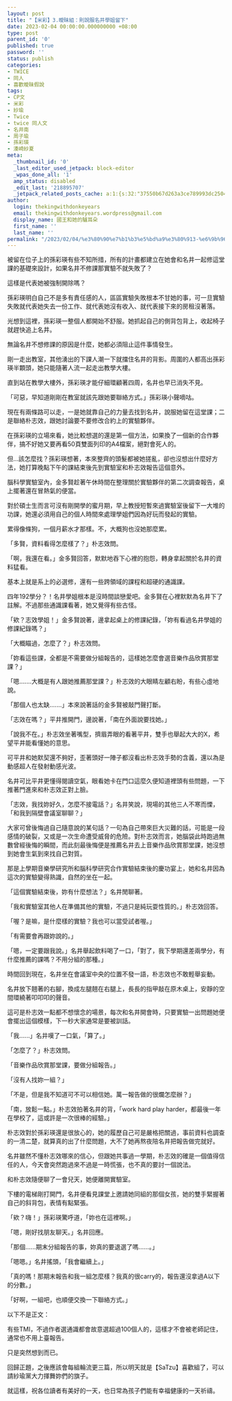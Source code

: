 ```yaml
---
layout: post
title: "【米彩】3.曖昧組：則說服名井學姐留下"
date: 2023-02-04 00:00:00.000000000 +08:00
type: post
parent_id: '0'
published: true
password: ''
status: publish
categories:
- TWICE
- 同人
- 喜歡曖昧假說
tags:
- CP文
- 米彩
- 紗瑜
- Twice
- twice 同人文
- 名井南
- 周子瑜
- 孫彩瑛
- 湊崎紗夏
meta:
  _thumbnail_id: '0'
  _last_editor_used_jetpack: block-editor
  _wpas_done_all: '1'
  amp_status: disabled
  _edit_last: '218895707'
  _jetpack_related_posts_cache: a:1:{s:32:"37550b67d263a3ce789993dc25046c5f";a:2:{s:7:"expires";i:1736453893;s:7:"payload";a:6:{i:0;a:1:{s:2:"id";i:3458;}i:1;a:1:{s:2:"id";i:3498;}i:2;a:1:{s:2:"id";i:3403;}i:3;a:1:{s:2:"id";i:3524;}i:4;a:1:{s:2:"id";i:3535;}i:5;a:1:{s:2:"id";i:48;}}}}
author:
  login: thekingwithdonkeyears
  email: thekingwithdonkeyears.wordpress@gmail.com
  display_name: 國王和她的驢耳朵
  first_name: ''
  last_name: ''
permalink: "/2023/02/04/%e3%80%90%e7%b1%b3%e5%bd%a9%e3%80%913-%e6%9b%96%e6%98%a7%e7%b5%84%ef%bc%9a%e5%89%87%e8%aa%aa%e6%9c%8d%e5%90%8d%e4%ba%95%e5%ad%b8%e5%a7%90%e7%95%99%e4%b8%8b/"
---
```


被留在位子上的孫彩瑛有些不知所措，所有的計畫都建立在她會和名井一起修這堂課的基礎來設計，如果名井不修課那實驗不就失敗了？

這樣是代表她被強制開除嗎？

孫彩瑛明白自己不是多有責任感的人，區區實驗失敗根本不甘她的事，可一旦實驗失敗就代表她失去一份工作、就代表她沒有收入、就代表接下來的房租沒著落。

光想到這裡，孫彩瑛一整個人都開始不舒服。她抓起自己的側背包背上，收起椅子就趕快追上名井。

無論名井不想修課的原因是什麼，她都必須阻止這件事情發生。

剛一走出教室，其他湧出的下課人潮一下就擋住名井的背影。周圍的人都高出孫彩瑛半顆頭，她只能隨著人流一起走出教學大樓。

直到站在教學大樓外，孫彩瑛才能仔細環顧著四周，名井也早已消失不見。

「可惡，早知道剛剛在教室就該先跟她要聯絡方式。」孫彩瑛小聲嘀咕。

現在有兩條路可以走，一是她就靠自己的力量去找到名井，說服她留在這堂課；二是聯絡朴志效，跟她討論要不要修改合約上的實驗夥伴。

在孫彩瑛的立場來看，她比較想選的還是第一個方法，如果換了一個新的合作夥伴，搞不好她又要再看50頁雙面列印的A4檔案，絕對會死人的。

但...該怎麼找？孫彩瑛想著，本來整齊的頭髮都被她搓亂，卻也沒想出什麼好方法，她打算晚點下午的課結束後先到實驗室和朴志效報告這個意外。

腦科學實驗室內，金多賢趁著午休時間在整理關於實驗夥伴的第二次調查報告，桌上擺著還在冒熱氣的便當。

對於碩士生而言可沒有剛開學的蜜月期，早上教授短暫來過實驗室後留下一大堆的功課，她還必須用自己的個人時間來處理學姐們因為好玩而發起的實驗。

累得像條狗，一個月薪水才那樣。不，大概狗也沒她那麼累。

「多賢，資料看得怎麼樣了？」朴志效問。

「啊，我還在看。」金多賢回答，默默地吞下心裡的抱怨，轉身拿起關於名井的資料猛看。

基本上就是系上的必選修，還有一些跨領域的課程和超硬的通識課。

四年192學分？！名井學姐根本是沒時間談戀愛吧。金多賢在心裡默默為名井下了註解。不過那些通識課看著，她又覺得有些古怪。

「欸？志效學姐！」金多賢說著，邊拿起桌上的修課紀錄，「妳有看過名井學姐的修課紀錄嗎？」

「大概瞄過，怎麼了？」朴志效問。

「妳看這些課，全都是不需要做分組報告的，這樣她怎麼會選音樂作品欣賞那堂課？」

「嗯.......大概是有人跟她推薦那堂課？」朴志效的大眼睛左顧右盼，有些心虛地說。

「那個人也太缺.......」本來說著話的金多賢被敲門聲打斷。

「志效在嗎？」平井推開門，邊說著，「南在外面說要找她。」

「說我不在。」朴志效坐著嘴型，擠眉弄眼的看著平井，雙手也舉起大大的X，希望平井能看懂她的意思。

可平井和她默契還不夠好，歪著頭好一陣子都沒看出朴志效手勢的含義，還以為是動感超人在發射動感光波。

名井可比平井更懂得閱讀空氣，眼看她卡在門口這麼久便知道裡頭有些問題，一下推著門進來和朴志效正對上臉。

「志效，我找妳好久，怎麼不接電話？」名井笑說，現場的其他三人不寒而慄，「和我到隔壁會議室聊聊？」

大家可曾後悔過自己隨意說的某句話？一句為自己帶來巨大災難的話，可能是一段感情的破裂，又或是一次生命遭受威脅的危險。對朴志效而言，她腦袋此時跑過無數曾經後悔的瞬間，而此刻最後悔便是推薦名井去上音樂作品欣賞那堂課，她沒想到她會生氣到來找自己對質。

那是上學期音樂學研究所和腦科學研究合作實驗結束後的慶功宴上，她和名井因為這次的實驗變得熟識，自然的坐在一起。

「這個實驗結束後，妳有什麼想法？」名井閒聊著。

「我和實驗室其他人在準備其他的實驗，不過只是純玩耍性質的。」朴志效回答。

「喔？是嘛，是什麼樣的實驗？我也可以當受試者喔。」

「有需要會再跟妳說的。」

「嗯，一定要跟我說。」名井舉起飲料喝了一口，「對了，我下學期還差兩學分，有什麼推薦的課嗎？不用分組的那種。」

時間回到現在，名井坐在會議室中央的位置不發一語，朴志效也不敢輕舉妄動。

名井放下翹著的右腳，換成左腿翹在右腿上，長長的指甲敲在原木桌上，安靜的空間環繞著叩叩叩的聲音。

這可是朴志效一點都不想懷念的場景，每次和名井開會時，只要實驗一出問題她便會擺出這個模樣，下一秒大家通常是要被訓話。

「我......」名井嘆了一口氣，「算了。」

「怎麼了？」朴志效問。

「音樂作品欣賞那堂課，要做分組報告。」

「沒有人找妳一組？」

「不是，但是我不知道可不可以相信她。萬一報告做的很爛怎麼辦？」

「南，放鬆一點。」朴志效拍著名井的背，「work hard play harder，都最後一年在學校了，這或許是一次很棒的經驗。」

朴志效對於孫彩瑛還是很放心的，她的履歷自己可是嚴格把關過，事前資料也調查的一清二楚，就算真的出了什麼問題，大不了她再熬夜陪名井把報告做完就好。

名井雖然不懂朴志效哪來的信心，但跟她共事過一學期，朴志效的確是一個值得信任的人，今天會突然跑過來不過是一時慌張，也不真的要討一個說法。

和朴志效隨便聊了一會兒天，她便離開實驗室。

下樓的電梯剛打開門，名井便看見課堂上邀請她同組的那個女孩，她的雙手緊握著自己的斜背包，表情有點緊張。

「欸？嗨！」孫彩瑛驚呼道，「妳也在這裡啊。」

「嗯，剛好找朋友聊天。」名井回應。

「那個......期末分組報告的事，妳真的要退選了嗎......。」

「嗯嗯。」名井搖頭，「我會繼續上。」

「真的嗎！那期末報告和我一組怎麼樣？我真的很carry的，報告還沒拿過A以下的分數。」

「好啊，一組吧，也順便交換一下聯絡方式。」

以下不是正文：

有些TMI，不過作者選通識都會故意選超過100個人的，這樣才不會被老師記住，通常也不用上臺報告。

只是突然想到而已。

回歸正題，之後應該會每組輪流更三篇，所以明天就是【SaTzu】喜歡組了，可以請紗瑜黨大力揮舞妳們的旗子。

就這樣，祝各位讀者有美好的一天，也日常為孩子們能有幸福健康的一天祈禱。
